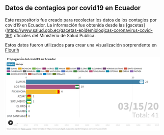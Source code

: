 ## Datos de contagios por covid19 en Ecuador
Este respositorio fue creado para recolectar los datos de los contagios por covid19 en Ecuador.
La información fue obtenida desde las [gacetas] (https://www.salud.gob.ec/gacetas-epidemiologicas-coronavirus-covid-19/) oficiales del Ministerio de Salud Publica.

Estos datos fueron utilizados para crear una visualización sorprendente en [Flourih](https://public.flourish.studio/story/240030/)


<p align="center">
  <img src="./img/ejemplo.png" alt="Size Limit CLI" width="738">
</p>